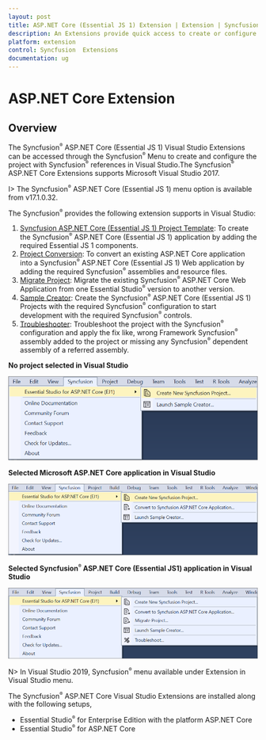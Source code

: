 ```yaml
---
layout: post
title: ASP.NET Core (Essential JS 1) Extension | Extension | Syncfusion
description: An Extensions provide quick access to create or configure the Syncfusion  ASP.NET Core projects along with Essential JS 1 components
platform: extension
control: Syncfusion  Extensions
documentation: ug
---
```


# ASP.NET Core Extension

## Overview

The Syncfusion<sup style="font-size:70%">&reg;</sup>  ASP.NET Core (Essential JS 1) Visual Studio Extensions can be accessed through the Syncfusion<sup style="font-size:70%">&reg;</sup>  Menu to create and configure the project with Syncfusion<sup style="font-size:70%">&reg;</sup>  references in Visual Studio.The Syncfusion<sup style="font-size:70%">&reg;</sup>  ASP.NET Core Extensions supports Microsoft Visual Studio 2017.

I> The Syncfusion<sup style="font-size:70%">&reg;</sup>  ASP.NET Core (Essential JS 1) menu option is available from v17.1.0.32.

The Syncfusion<sup style="font-size:70%">&reg;</sup>  provides the following extension supports in Visual Studio:

1.	[Syncfusion ASP.NET Core (Essential JS 1) Project Template](https://help.syncfusion.com/extension/aspnetcore-extension/syncfusion-project-templates): To create the Syncfusion<sup style="font-size:70%">&reg;</sup>  ASP.NET Core (Essential JS 1) application by adding the required Essential JS 1 components.
2.	[Project Conversion](https://help.syncfusion.com/extension/aspnetcore-extension/project-conversion): To convert an existing ASP.NET Core application into a Syncfusion<sup style="font-size:70%">&reg;</sup>  ASP.NET Core (Essential JS 1) Web application by adding the required Syncfusion<sup style="font-size:70%">&reg;</sup>  assemblies and resource files.
3.	[Migrate Project](https://help.syncfusion.com/extension/aspnetcore-extension/project-migration): Migrate the existing Syncfusion<sup style="font-size:70%">&reg;</sup>  ASP.NET Core Web Application from one Essential Studio<sup style="font-size:70%">&reg;</sup>  version to another version.
4.	[Sample Creator](https://help.syncfusion.com/extension/aspnetcore-extension/sample-creator): Create the Syncfusion<sup style="font-size:70%">&reg;</sup>  ASP.NET Core (Essential JS 1) Projects with the required Syncfusion<sup style="font-size:70%">&reg;</sup>  configuration to start development with the required Syncfusion<sup style="font-size:70%">&reg;</sup>  controls.
5.	[Troubleshooter](https://help.syncfusion.com/extension/syncfusion-troubleshooter/syncfusion-troubleshooter): Troubleshoot the project with the Syncfusion<sup style="font-size:70%">&reg;</sup>  configuration and apply the fix like, wrong Framework Syncfusion<sup style="font-size:70%">&reg;</sup>  assembly added to the project or missing any Syncfusion<sup style="font-size:70%">&reg;</sup>  dependent assembly of a referred assembly.

**No project selected in Visual Studio**

![Syncfusion Menu when No project selected in Visual Studio](Overview_images/Syncfusion_Menu_OverView1.png)

**Selected Microsoft ASP.NET Core application in Visual Studio**

![Syncfusion Menu when Selected Microsoft ASP.NET Core application in Visual Studio](Overview_images/Syncfusion_Menu_OverView2.png)

**Selected Syncfusion<sup style="font-size:70%">&reg;</sup>  ASP.NET Core (Essential JS1) application in Visual Studio**

![Syncfusion Menu when Selected Synfusion ASP.NET Core EJ1 application in Visual Studio](Overview_images/Syncfusion_Menu_OverView3.png)

N> In Visual Studio 2019, Syncfusion<sup style="font-size:70%">&reg;</sup>  menu available under Extension in Visual Studio menu.

The Syncfusion<sup style="font-size:70%">&reg;</sup>  ASP.NET Core Visual Studio Extensions are installed along with the following setups,

* Essential Studio<sup style="font-size:70%">&reg;</sup>  for Enterprise Edition with the platform ASP.NET Core
* Essential Studio<sup style="font-size:70%">&reg;</sup>  for ASP.NET Core


